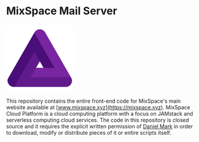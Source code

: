 # MixSpace Mail Server

![](https://github.com/thedanielmark/mixspace-landing/blob/master/logo%20180x180.png)

This repository contains the entire front-end code for MixSpace&apos;s main website available at [www.mixspace.xyz](https://mixspace.xyz). MixSpace Cloud Platform is a cloud computing platform with a focus on JAMstack and serverless computing cloud services. The code in this repository is closed source and it requires the explicit written permission of [Daniel Mark](https://thedanielmark.com) in order to download, modify or distribute pieces of it or entire scripts itself.

<!-- ![](https://img.shields.io/github/stars/pandao/editor.md.svg) ![](https://img.shields.io/github/forks/pandao/editor.md.svg) ![](https://img.shields.io/github/tag/pandao/editor.md.svg) ![](https://img.shields.io/github/release/pandao/editor.md.svg) ![](https://img.shields.io/github/issues/pandao/editor.md.svg) ![](https://img.shields.io/bower/v/editor.md.svg) -->
